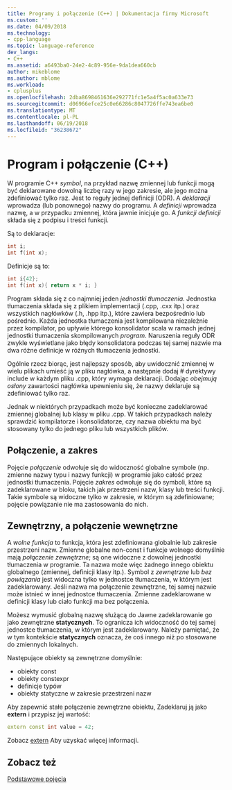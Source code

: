 ```yaml
---
title: Programy i połączenie (C++) | Dokumentacja firmy Microsoft
ms.custom: ''
ms.date: 04/09/2018
ms.technology:
- cpp-language
ms.topic: language-reference
dev_langs:
- C++
ms.assetid: a6493ba0-24e2-4c89-956e-9da1dea660cb
author: mikeblome
ms.author: mblome
ms.workload:
- cplusplus
ms.openlocfilehash: 2dba8698461636e292771fc1e5a4f5ac0a633e73
ms.sourcegitcommit: d06966efce25c0e66286c8047726ffe743ea6be0
ms.translationtype: MT
ms.contentlocale: pl-PL
ms.lasthandoff: 06/19/2018
ms.locfileid: "36238672"
---
```

# <a name="program-and-linkage-c"></a>Program i połączenie (C++)

W programie C++ *symbol*, na przykład nazwę zmiennej lub funkcji mogą być deklarowane dowolną liczbę razy w jego zakresie, ale jego można zdefiniować tylko raz. Jest to reguły jednej definicji (ODR). A *deklaracji* wprowadza (lub ponownego) nazwy do programu. A *definicji* wprowadza nazwę, a w przypadku zmiennej, która jawnie inicjuje go. A *funkcji definicji* składa się z podpisu i treści funkcji.

Są to deklaracje:

```cpp
int i;
int f(int x);
```

Definicje są to:

```cpp
int i{42};
int f(int x){ return x * i; }
```

Program składa się z co najmniej jeden *jednostki tłumaczenia*. Jednostka tłumaczenia składa się z plikiem implementacji (.cpp, .cxx itp.) oraz wszystkich nagłówków (.h, .hpp itp.), które zawiera bezpośrednio lub pośrednio. Każda jednostka tłumaczenia jest kompilowana niezależnie przez kompilator, po upływie którego konsolidator scala w ramach jednej jednostki tłumaczenia skompilowanych *program*. Naruszenia reguły ODR zwykle wyświetlane jako błędy konsolidatora podczas tej samej nazwie ma dwa różne definicje w różnych tłumaczenia jednostki.

Ogólnie rzecz biorąc, jest najlepszy sposób, aby uwidocznić zmiennej w wielu plikach umieść ją w pliku nagłówka, a następnie dodaj # dyrektywy include w każdym pliku .cpp, który wymaga deklaracji. Dodając *obejmują osłony* zawartości nagłówka upewnieniu się, że nazwy deklaruje są zdefiniować tylko raz.

Jednak w niektórych przypadkach może być konieczne zadeklarować zmiennej globalnej lub klasy w pliku .cpp. W takich przypadkach należy sprawdzić kompilatorze i konsolidatorze, czy nazwa obiektu ma być stosowany tylko do jednego pliku lub wszystkich plików.

## <a name="linkage-vs-scope"></a>Połączenie, a zakres

Pojęcie *połączenie* odwołuje się do widoczność globalne symbole (np. zmienne nazwy typu i nazwy funkcji) w programie jako całość przez jednostki tłumaczenia. Pojęcie *zakres* odwołuje się do symboli, które są zadeklarowane w bloku, takich jak przestrzeni nazw, klasy lub treści funkcji. Takie symbole są widoczne tylko w zakresie, w którym są zdefiniowane; pojęcie powiązanie nie ma zastosowania do nich. 

## <a name="external-vs-internal-linkage"></a>Zewnętrzny, a połączenie wewnętrzne

A *wolne funkcja* to funkcja, która jest zdefiniowana globalnie lub zakresie przestrzeni nazw. Zmienne globalne non-const i funkcje wolnego domyślnie mają *połączenie zewnętrzne*; są one widoczne z dowolnej jednostki tłumaczenia w programie. Ta nazwa może więc żadnego innego obiektu globalnego (zmiennej, definicji klasy itp.). Symbol z *zewnętrzne* lub *bez powiązania* jest widoczna tylko w jednostce tłumaczenia, w którym jest zadeklarowany. Jeśli nazwa ma połączenie zewnętrzne, tej samej nazwie może istnieć w innej jednostce tłumaczenia. Zmienne zadeklarowane w definicji klasy lub ciało funkcji ma bez połączenia. 

Możesz wymusić globalną nazwę służącą do Jawne zadeklarowanie go jako zewnętrzne **statycznych**. To ogranicza ich widoczność do tej samej jednostce tłumaczenia, w którym jest zadeklarowany. Należy pamiętać, że w tym kontekście **statycznych** oznacza, że coś innego niż po stosowane do zmiennych lokalnych.

Następujące obiekty są zewnętrzne domyślnie:
- obiekty const
- obiekty constexpr
- definicje typów
- obiekty statyczne w zakresie przestrzeni nazw

Aby zapewnić stałe połączenie zewnętrzne obiektu, Zadeklaruj ją jako **extern** i przypisz jej wartość:

```cpp
extern const int value = 42;
```

Zobacz [extern](extern-cpp.md) Aby uzyskać więcej informacji.

## <a name="see-also"></a>Zobacz też

 [Podstawowe pojęcia](../cpp/basic-concepts-cpp.md)